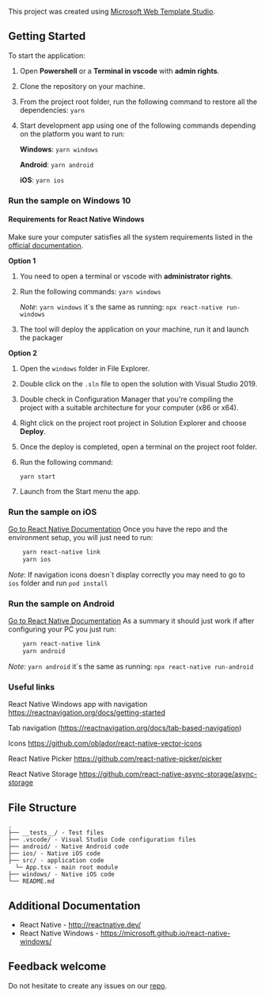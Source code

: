 ﻿This project was created using [Microsoft Web Template Studio](https://github.com/Microsoft/WebTemplateStudio).

## Getting Started
To start the application:
  1. Open **Powershell** or a **Terminal in vscode** with **admin rights**.
  1. Clone the repository on your machine.
  1. From the project root folder, run the following command to restore all the dependencies:
        `yarn`
  1. Start development app using one of the following commands depending on the platform you want to run:

        **Windows**: `yarn windows`

        **Android**: `yarn android`

        **iOS**: `yarn ios`

### Run the sample on Windows 10

#### Requirements for React Native Windows ####
Make sure your computer satisfies all the system requirements listed in the [official documentation](https://microsoft.github.io/react-native-windows/docs/rnw-dependencies).

**Option 1**

1. You need to open a terminal or vscode with **administrator rights**.
2. Run the following commands:
    `yarn windows`

    *Note*: ```yarn windows``` it´s the same as running: ```npx react-native run-windows```
3. The tool will deploy the application on your machine, run it and launch the packager

**Option 2**
1. Open the `windows` folder in File Explorer.
2. Double click on the `.sln` file to open the solution with Visual Studio 2019.
3. Double check in Configuration Manager that you're compiling the project with a suitable architecture for your computer (x86 or x64).
4. Right click on the project root project in Solution Explorer and choose **Deploy**.
5. Once the deploy is completed, open a terminal on the project root folder.
6. Run the following command:

    `yarn start`
7. Launch from the Start menu the app.


### Run the sample on iOS
[Go to React Native Documentation](https://reactnative.dev/docs/environment-setup)
Once you have the repo and the environment setup, you will just need to run:
```bash
    yarn react-native link
    yarn ios
```

*Note*: If navigation icons doesn´t display correctly you may need to go to ```ios``` folder and run ```pod install```

### Run the sample on Android
[Go to React Native Documentation](https://reactnative.dev/docs/environment-setup)
As a summary it should just work if after configuring your PC you just run:
```bash
    yarn react-native link
    yarn android
```

*Note*: ```yarn android``` it´s the same as running: ```npx react-native run-android```

### Useful links
React Native Windows app with navigation https://reactnavigation.org/docs/getting-started

Tab navigation (https://reactnavigation.org/docs/tab-based-navigation)

Icons https://github.com/oblador/react-native-vector-icons

React Native Picker https://github.com/react-native-picker/picker

React Native Storage https://github.com/react-native-async-storage/async-storage


## File Structure
```
.
├── __tests__/ - Test files
├── .vscode/ - Visual Studio Code configuration files
├── android/ - Native Android code
├── ios/ - Native iOS code
├── src/ - application code
  └─ App.tsx - main root module
├── windows/ - Native iOS code
└── README.md
```

## Additional Documentation
- React Native - http://reactnative.dev/
- React Native Windows - https://microsoft.github.io/react-native-windows/

## Feedback welcome
Do not hesitate to create any issues on our [repo](https://github.com/microsoft/WebTemplateStudio/issues).
